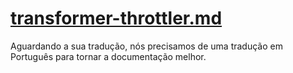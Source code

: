 # [transformer-throttler.md](/plugins/transformer-throttler.md)

Aguardando a sua tradução, nós precisamos de uma tradução em Português para tornar a documentação melhor.
